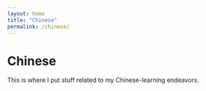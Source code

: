```yaml
---
layout: home
title: "Chinese"
permalink: /chinese/
---
```


# Chinese

This is where I put stuff related to my Chinese-learning endeavors.